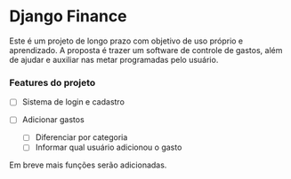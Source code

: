 # Django Finance

Este é um projeto de longo prazo com objetivo de uso próprio e aprendizado.
A proposta é trazer um software de controle de gastos, além de ajudar e auxiliar nas metar programadas pelo usuário.

### Features do projeto

- [ ] Sistema de login e cadastro

- [ ] Adicionar gastos
    - [ ] Diferenciar por categoria
    - [ ] Informar qual usuário adicionou o gasto

Em breve mais funções serão adicionadas.
